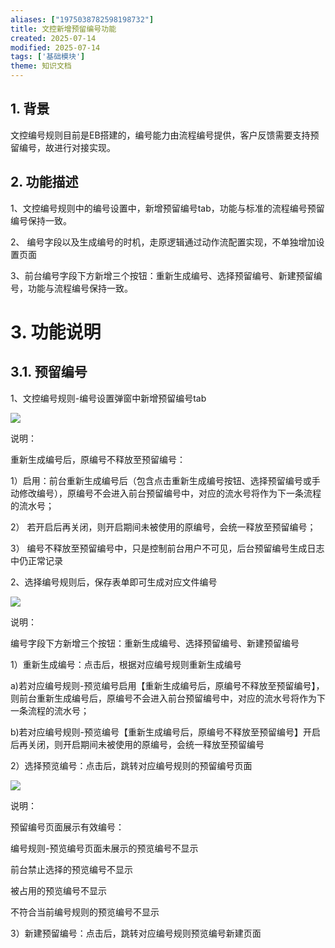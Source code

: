 ```yaml
---
aliases: ["1975038782598198732"]
title: 文控新增预留编号功能
created: 2025-07-14
modified: 2025-07-14
tags: ['基础模块']
theme: 知识文档
---
```


## 1. **背景**

文控编号规则目前是EB搭建的，编号能力由流程编号提供，客户反馈需要支持预留编号，故进行对接实现。

## 2. **功能描述**

1、文控编号规则中的编号设置中，新增预留编号tab，功能与标准的流程编号预留编号保持一致。

2、 编号字段以及生成编号的时机，走原逻辑通过动作流配置实现，不单独增加设置页面

3、前台编号字段下方新增三个按钮：重新生成编号、选择预留编号、新建预留编号，功能与流程编号保持一致。

# 3. **功能说明**

## 3.1. **预留编号**

1、文控编号规则-编号设置弹窗中新增预留编号tab

![](https://myhelpdoc.oss-cn-heyuan.aliyuncs.com/mdimages/64d102765e8f976c8c9c2c6bb084954f.jpg)

说明：

重新生成编号后，原编号不释放至预留编号：

1）启用：前台重新生成编号后（包含点击重新生成编号按钮、选择预留编号或手动修改编号），原编号不会进入前台预留编号中，对应的流水号将作为下一条流程的流水号；

2） 若开启后再关闭，则开启期间未被使用的原编号，会统一释放至预留编号；

3） 编号不释放至预留编号中，只是控制前台用户不可见，后台预留编号生成日志中仍正常记录

2、选择编号规则后，保存表单即可生成对应文件编号

![](https://myhelpdoc.oss-cn-heyuan.aliyuncs.com/mdimages/1459536fa6614385f352100b328ec634.jpg)

说明：

编号字段下方新增三个按钮：重新生成编号、选择预留编号、新建预留编号

1）重新生成编号：点击后，根据对应编号规则重新生成编号

a)若对应编号规则-预览编号启用【重新生成编号后，原编号不释放至预留编号】，则前台重新生成编号后，原编号不会进入前台预留编号中，对应的流水号将作为下一条流程的流水号；

b)若对应编号规则-预览编号【重新生成编号后，原编号不释放至预留编号】开启后再关闭，则开启期间未被使用的原编号，会统一释放至预留编号

2）选择预览编号：点击后，跳转对应编号规则的预留编号页面

![](https://myhelpdoc.oss-cn-heyuan.aliyuncs.com/mdimages/fc4a7fce6328c75e61e1fb01913bc2b0.jpg)

说明：

预留编号页面展示有效编号：

编号规则-预览编号页面未展示的预览编号不显示

前台禁止选择的预览编号不显示

被占用的预览编号不显示

不符合当前编号规则的预览编号不显示

3）新建预留编号：点击后，跳转对应编号规则预览编号新建页面

